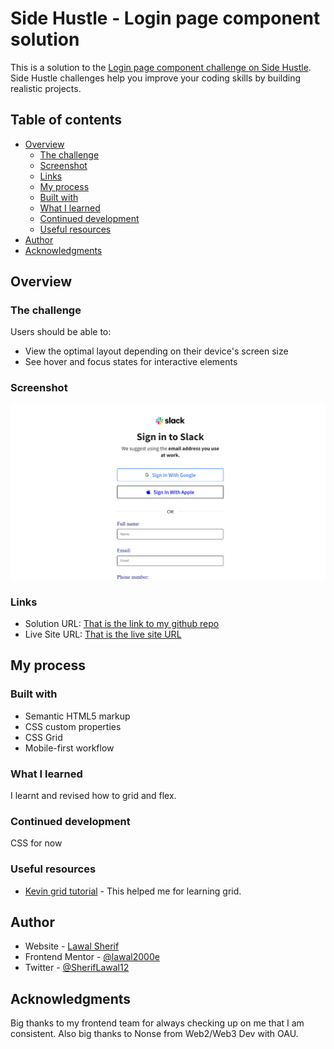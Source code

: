 # Side Hustle - Login page component solution

This is a solution to the [Login page component challenge on Side Hustle](https://lms.terrahq.co/). Side Hustle challenges help you improve your coding skills by building realistic projects. 

## Table of contents

- [Overview](#overview)
  - [The challenge](#the-challenge)
  - [Screenshot](#screenshot)
  - [Links](#links)
  - [My process](#my-process)
  - [Built with](#built-with)
  - [What I learned](#what-i-learned)
  - [Continued development](#continued-development)
  - [Useful resources](#useful-resources)
- [Author](#author)
- [Acknowledgments](#acknowledgments)

## Overview

### The challenge

Users should be able to:

- View the optimal layout depending on their device's screen size
- See hover and focus states for interactive elements

### Screenshot
![Login Page design](design/desktop-design.png)

### Links

- Solution URL: [That is the link to my github repo](https://github.com/lawal-sherif-itunu/slack)
- Live Site URL: [That is the live site URL](https://lawal-sherif-itunu.github.io/slack/)

## My process

### Built with

- Semantic HTML5 markup
- CSS custom properties
- CSS Grid
- Mobile-first workflow


### What I learned

I learnt and revised how to grid and flex. 


### Continued development

CSS for now

### Useful resources

- [Kevin grid tutorial](https://www.youtube.com/watch?v=rg7Fvvl3taU) - This helped me for learning grid.

## Author

- Website - [Lawal Sherif](https://github.com/lawal-sherif-itunu)
- Frontend Mentor - [@lawal2000e](https://www.frontendmentor.io/profile/lawal2000)
- Twitter - [@SherifLawal12](https://twitter.com/SherifLawal12)


## Acknowledgments

Big thanks to my frontend team for always checking up on me that I am consistent. Also big thanks to Nonse from Web2/Web3 Dev with OAU.